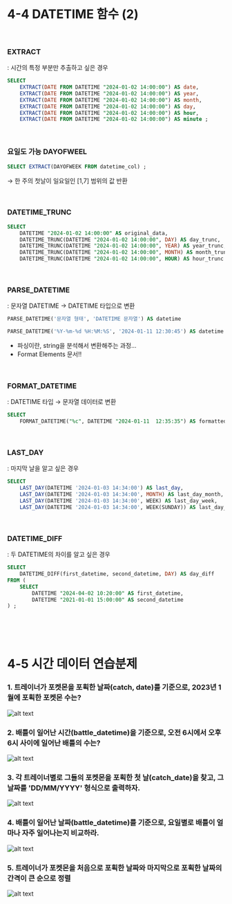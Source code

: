 # 4-4 DATETIME 함수 (2)

<br>

### EXTRACT
: 시간의 특정 부분만 추출하고 싶은 경우
```sql
SELECT
    EXTRACT(DATE FROM DATETIME "2024-01-02 14:00:00") AS date,
    EXTRACT(DATE FROM DATETIME "2024-01-02 14:00:00") AS year,
    EXTRACT(DATE FROM DATETIME "2024-01-02 14:00:00") AS month,
    EXTRACT(DATE FROM DATETIME "2024-01-02 14:00:00") AS day,
    EXTRACT(DATE FROM DATETIME "2024-01-02 14:00:00") AS hour,
    EXTRACT(DATE FROM DATETIME "2024-01-02 14:00:00") AS minute ;
```



<br>

### 요일도 가능 DAYOFWEEL
```sql
SELECT EXTRACT(DAYOFWEEK FROM datetime_col) ;
```
&rarr; 한 주의 첫날이 일요일인 [1,7] 범위의 값 반환




<br>

### DATETIME_TRUNC
```sql
SELECT
    DATETIME "2024-01-02 14:00:00" AS original_data,
    DATETIME_TRUNC(DATETIME "2024-01-02 14:00:00", DAY) AS day_trunc,
    DATETIME_TRUNC(DATETIME "2024-01-02 14:00:00", YEAR) AS year_trunc,
    DATETIME_TRUNC(DATETIME "2024-01-02 14:00:00", MONTH) AS month_trunc,
    DATETIME_TRUNC(DATETIME "2024-01-02 14:00:00", HOUR) AS hour_trunc ;
```


<br>

### PARSE_DATETIME
: 문자열 DATETIME &rarr; DATETIME 타입으로 변환

```sql
PARSE_DATETIME('문자열 형태', 'DATETIME 문자열') AS datetime

PARSE_DATETIME('%Y-%m-%d %H:%M:%S', '2024-01-11 12:30:45') AS datetime
```
- 파싱이란, string을 분석해서 변환해주는 과정...
- Format Elements 문서!!


<br>

### FORMAT_DATETIME
: DATETIME 타입 &rarr; 문자열 데이터로 변환

```sql
SELECT
    FORMAT_DATETIME("%c", DATETIME "2024-01-11  12:35:35") AS formatted ;
```



<br>

### LAST_DAY
: 마지막 날을 알고 싶은 경우

```sql
SELECT
    LAST_DAY(DATETIME '2024-01-03 14:34:00') AS last_day,
    LAST_DAY(DATETIME '2024-01-03 14:34:00', MONTH) AS last_day_month,
    LAST_DAY(DATETIME '2024-01-03 14:34:00', WEEK) AS last_day_week,
    LAST_DAY(DATETIME '2024-01-03 14:34:00', WEEK(SUNDAY)) AS last_day_sun ;
```



<br>

### DATETIME_DIFF
: 두 DATETIME의 차이를 알고 싶은 경우
```sql
SELECT
    DATETIME_DIFF(first_datetime, second_datetime, DAY) AS day_diff
FROM (
    SELECT
        DATETIME "2024-04-02 10:20:00" AS first_datetime,
        DATETIME "2021-01-01 15:00:00" AS second_datetime
) ;
```








<br><br><br>


# 4-5 시간 데이터 연습분제
### 1. 트레이너가 포켓몬을 포획한 날짜(catch, date)를 기준으로, 2023년 1월에 포획한 포켓몬 수는?
![alt text](SQL_imagefile/week5_연습문제1.png)


### 2. 배틀이 일어난 시간(battle_datetime)을 기준으로, 오전 6시에서 오후 6시 사이에 일어난 배틀의 수는?
![alt text](SQL_imagefile/week5_연습문제2.png)


### 3. 각 트레이너별로 그들의 포켓몬을 포획한 첫 날(catch_date)을 찾고, 그 날짜를 'DD/MM/YYYY' 형식으로 출력하자.
![alt text](SQL_imagefile/week5_연습문제3.png)



### 4. 배틀이 일어난 날짜(battle_datetime)를 기준으로, 요일별로 배틀이 얼마나 자주 일어나는지 비교하라.
![alt text](SQL_imagefile/week5_연습문제4.png)


### 5. 트레이너가 포켓몬을 처음으로 포획한 날짜와 마지막으로 포획한 날짜의 간격이 큰 순으로 정렬
![alt text](SQL_imagefile/week5_연습문제5.png)






















